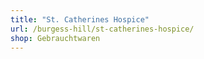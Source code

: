 ```yaml
---
title: "St. Catherines Hospice"
url: /burgess-hill/st-catherines-hospice/
shop: Gebrauchtwaren
---
```

